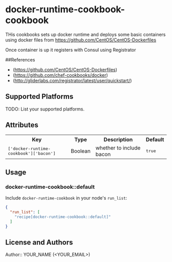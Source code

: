 # docker-runtime-cookbook-cookbook

THis cookbooks sets up docker runtime and deploys some basic containers using docker files from
https://github.com/CentOS/CentOS-Dockerfiles

Once container is up it registers with Consul using Registrator

##References
 - (https://github.com/CentOS/CentOS-Dockerfiles)
 - (https://github.com/chef-cookbooks/docker)
 - (http://gliderlabs.com/registrator/latest/user/quickstart/)


## Supported Platforms

TODO: List your supported platforms.

## Attributes

<table>
  <tr>
    <th>Key</th>
    <th>Type</th>
    <th>Description</th>
    <th>Default</th>
  </tr>
  <tr>
    <td><tt>['docker-runtime-cookbook']['bacon']</tt></td>
    <td>Boolean</td>
    <td>whether to include bacon</td>
    <td><tt>true</tt></td>
  </tr>
</table>

## Usage

### docker-runtime-cookbook::default

Include `docker-runtime-cookbook` in your node's `run_list`:

```json
{
  "run_list": [
    "recipe[docker-runtime-cookbook::default]"
  ]
}
```

## License and Authors

Author:: YOUR_NAME (<YOUR_EMAIL>)
